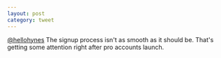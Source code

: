 ```yaml
---
layout: post
category: tweet
---
```

[@hellohynes](http://twitter.com/hellohynes) The signup process isn't as smooth as it should be. That's getting some attention right after pro accounts launch.
